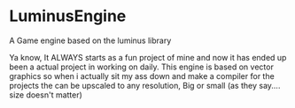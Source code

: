 # LuminusEngine
A Game engine based on the luminus library


Ya know, It ALWAYS starts as a fun project of mine and now it has ended up been a actual project in working on daily. This engine is based on vector graphics so when i actually sit my ass down and make a compiler for the projects the can be upscaled to any resolution, Big or small (as they say.... size doesn't matter) 
